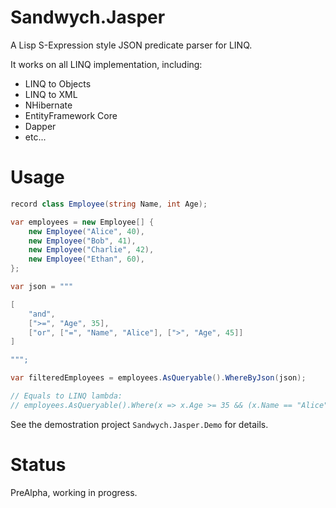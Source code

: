 # Sandwych.Jasper

A Lisp S-Expression style JSON predicate parser for LINQ.

It works on all LINQ implementation, including: 

* LINQ to Objects
* LINQ to XML
* NHibernate
* EntityFramework Core
* Dapper
* etc...

# Usage

```csharp
record class Employee(string Name, int Age);

var employees = new Employee[] {
	new Employee("Alice", 40),
	new Employee("Bob", 41),
	new Employee("Charlie", 42),
	new Employee("Ethan", 60),
};

var json = """

[
	"and", 
    [">=", "Age", 35], 
    ["or", ["=", "Name", "Alice"], [">", "Age", 45]]
]

""";

var filteredEmployees = employees.AsQueryable().WhereByJson(json);

// Equals to LINQ lambda: 
// employees.AsQueryable().Where(x => x.Age >= 35 && (x.Name == "Alice" || x.Age > 45))

```

See the demostration project `Sandwych.Jasper.Demo` for details.

# Status

PreAlpha, working in progress.
